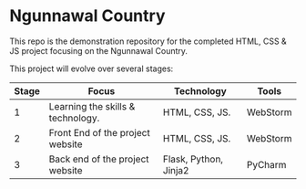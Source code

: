 # Ngunnawal Country

This repo is the demonstration repository for the completed HTML, CSS & JS project focusing on the Ngunnawal Country.

This project will evolve over several stages:

|Stage | Focus | Technology | Tools |
|---|---|---|---|
|1 | Learning the skills & technology.  | HTML, CSS, JS. | WebStorm |
|2 | Front End of the project website | HTML, CSS, JS. | WebStorm |
|3 | Back end of the project website | Flask, Python, Jinja2 | PyCharm |
